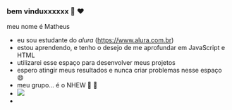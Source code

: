 ### bem vinduxxxxxx 🦆 ❤️
meu nome é Matheus

- eu sou estudante do *alura* (https://www.alura.com.br)
- estou aprendendo, e tenho o desejo de me aprofundar em JavaScript e HTML
- utilizarei esse espaço para desenvolver meus projetos
- espero atingir meus resultados e nunca criar problemas nesse espaço 😄
- meu grupo... é o NHEW 🦎 💮
- ![](https://media1.tenor.com/m/1gf_Jz8WYH0AAAAC/sami-en-dina-sami-dina.gif)
- 
